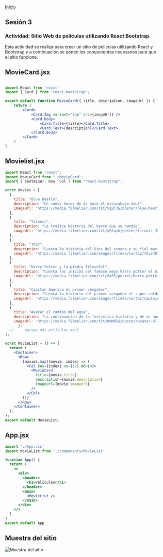 <!-- No borrar o modificar -->
[Inicio](./index.md)

## Sesión 3 


<!-- Su documentación aquí -->

### Actividad: Sitio Web de películas utilizando React Bootstrap.

Esta actividad se realiza para crear un sitio de peliculas utilizando React y Bootstrap
y a continuacion se ponen los componentes necesarios para que el sitio funcione.

## MovieCard.jsx

```jsx

import React from 'react'
import { Card } from "react-bootstrap";

export default function MovieCard({ title, description, imageUrl }) {
    return (
        <Card>
            <Card.Img variant="top" src={imageUrl} />
            <Card.Body>
                <Card.Title>{title}</Card.Title>
                <Card.Text>{description}</Card.Text>
            </Card.Body>
        </Card>
    )
}

```

## Movielist.jsx

```jsx
import React from "react";
import MovieCard from "./MovieCard";
import { Container, Row, Col } from "react-bootstrap";

const movies = [
  {
    title: "Blue Beetle",
    description: "Un nuevo heroe de dc nace el escarabajo azul",
    imageUrl: "https://media.filmelier.com/tit/VgBT3G/poster/blue-beetle_C1ST5TQ.jpeg",
  },
  {
    title: "Titanic",
    description: "La trajica historia del barco que se hundio",
    imageUrl: "https://media.filmelier.com/tit/qRfqzk/poster/titanic_J3UxSzQ.jpeg",
  },
  {
    title: "Thor",
    description: "Cuenta la historia del Dios del trueno y su fiel martillo ",
    imageUrl: "https://media.filmelier.com/images/filmes/cartaz/thor39776.jpeg",
  },
  {
    title: "Harry Potter y la piedra filosofal",
    description: "Cuenta los inicios del famoso mago harry potter el niño que vivio",
    imageUrl: "https://media.filmelier.com/tit/8465/poster/harry-potter-y-la-piedra-filosofal_lORikZU.jpeg",
  },
  {
    title: "Capitan America el primer vengador",
    description: "Cuenta la historia del primer vengador el super soldado, el capitan america",
    imageUrl: "https://media.filmelier.com/images/filmes/cartaz/captain-america-the-first-avenger86868.jpeg",
  },
  {
    title: "Avatar el camino del agua",
    description: "La continuacion de la fantastica historia y de un nuevo mundo en pandora",
    imageUrl: "https://media.filmelier.com/tit/NMm0lG/poster/avatar-el-camino-del-agua_S_v7wyQ.jpeg",
      },
  // ... Agrega más películas aquí
];

const MovieList = () => {
  return (
    <Container>
      <Row>
        {movies.map((movie, index) => (
          <Col key={index} xs={12} md={4}>
            <MovieCard
              title={movie.title}
              description={movie.description}
              imageUrl={movie.imageUrl}
            />
          </Col>
        ))}
      </Row>
    </Container>
  );
};
export default MovieList;

```
## App.jsx

```jsx
import './App.css'
import MovieList from './components/MovieList'

function App() {
  return (
    <>
      <div>
        <header>
          <h1>Películas</h1>
        </header>
        <main>
          <MovieList />
        </main>
      </div>
    </>
  )
}
export default App

```


## Muestra del sitio



![Muestra del sitio](https://firebasestorage.googleapis.com/v0/b/webii-836ac.appspot.com/o/sitio%20de%20peliculas.png?alt=media&token=f47a0b6d-f2ad-46f6-92c2-2a90bb646e9e&_gl=1*1o2ady*_ga*OTQ2NDQzMzQwLjE2OTYwODUyMTE.*_ga_CW55HF8NVT*MTY5ODQ0NzM1NC40LjEuMTY5ODQ0OTgzOC41Ni4wLjA.)







